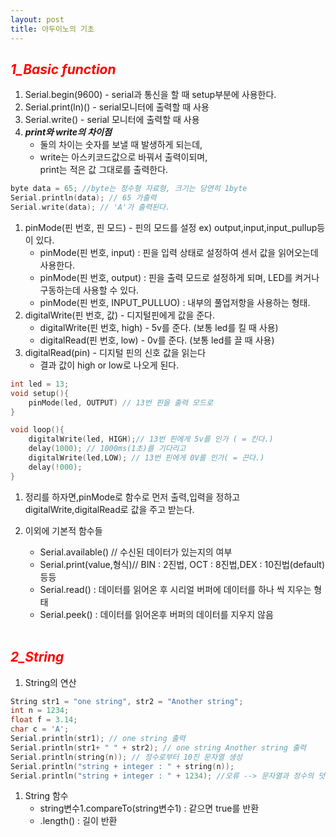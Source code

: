 ```yaml
---
layout: post
title: 아두이노의 기초
---
```

## **_<span style="color:red"> 1_Basic function </span>_**
1. Serial.begin(9600) - serial과 통신을 할 때 setup부분에 사용한다.
1. Serial.print(ln)() - serial모니터에 출력할 때 사용
1. Serial.write() - serial 모니터에 출력할 때 사용
1. **_print와 write의 차이점_**
    - 둘의 차이는 숫자를 보낼 때 발생하게 되는데,
    - write는 아스키코드값으로 바꿔서 출력이되며,<br/>print는 적은 값 그대로를 출력한다.
```c
byte data = 65; //byte는 정수형 자료형, 크기는 당연히 1byte
Serial.println(data); // 65 가출력
Serial.write(data); // 'A'가 출력된다.
```
1. pinMode(핀 번호, 핀 모드) - 핀의 모드를 설정 ex) output,input,input_pullup등이 있다.
    - pinMode(핀 번호, input) : 핀을 입력 상태로 설정하여 센서 값을 읽어오는데 사용한다.
    - pinMode(핀 번호, output) : 핀을 출력 모드로 설정하게 되며, LED를 켜거나 구동하는데 사용할 수 있다.
    - pinMode(핀 번호, INPUT_PULLUO) : 내부의 풀업저항을 사용하는 형태.
1. digitalWrite(핀 번호, 값) - 디지털핀에게 값을 준다.
    - digitalWrite(핀 번호, high) - 5v를 준다. (보통 led를 킬 때 사용)
    - digitalRead(핀 번호, low) - 0v를 준다. (보통 led를 끌 때 사용)
1. digitalRead(pin) - 디지털 핀의 신호 값을 읽는다
    - 결과 값이 high or low로 나오게 된다.

```c
int led = 13;
void setup(){
    pinMode(led, OUTPUT) // 13번 핀을 출력 모드로
}

void loop(){
    digitalWrite(led, HIGH);// 13번 핀에게 5v를 인가 ( = 킨다.)
    delay(1000); // 1000ms(1초)를 기다리고
    digitalWrite(led,LOW); // 13번 핀에게 0V를 인가( = 끈다.)
    delay(!000);
}
```

1. 정리를 하자면,pinMode로 함수로 먼저 출력,입력을 정하고 digitalWrite,digitalRead로 값을 주고 받는다.

1. 이외에 기본적 함수들
    - Serial.available() // 수신된 데이터가 있는지의 여부
    - Serial.print(value,형식)// BIN : 2진법, OCT : 8진법,DEX : 10진법(default) 등등
    - Serial.read() : 데이터를 읽어온 후 시리얼 버퍼에 데이터를 하나 씩 지우는 형태
    - Serial.peek() : 데이터를 읽어온후 버퍼의 데이터를 지우지 않음 <br/><br/>

## **_<span style="color:red"> 2_String </span>_**
1. String의 연산

```c
String str1 = "one string", str2 = "Another string";
int n = 1234;
float f = 3.14;
char c = 'A';
Serial.println(str1); // one string 출력
Serial.println(str1+ " " + str2); // one string Another string 출력
Serial.println(string(n)); // 정수로부터 10진 문자열 생성
Serial.println("string + integer : " + string(n));
Serial.println("string + integer : " + 1234); //오류 --> 문자열과 정수의 덧셈은 안됨
```
1. String 함수
    - string변수1.compareTo(string변수1) : 같으면 true를 반환
    - .length() : 길이 반환
